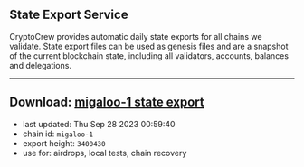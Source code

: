 ## State Export Service
CryptoCrew provides automatic daily state exports for all chains we validate. State export files can be used as genesis files and are a snapshot of the current blockchain state, including all validators, accounts, balances and delegations.

---
**Download: [migaloo-1 state export](https://dl.ccvalidators.com/SERVICE/migaloo/migaloo-1_export_3400430.json)**
---

- last updated: Thu Sep 28 2023 00:59:40
- chain id: `migaloo-1`
- export height: `3400430`
- use for: airdrops, local tests, chain recovery
